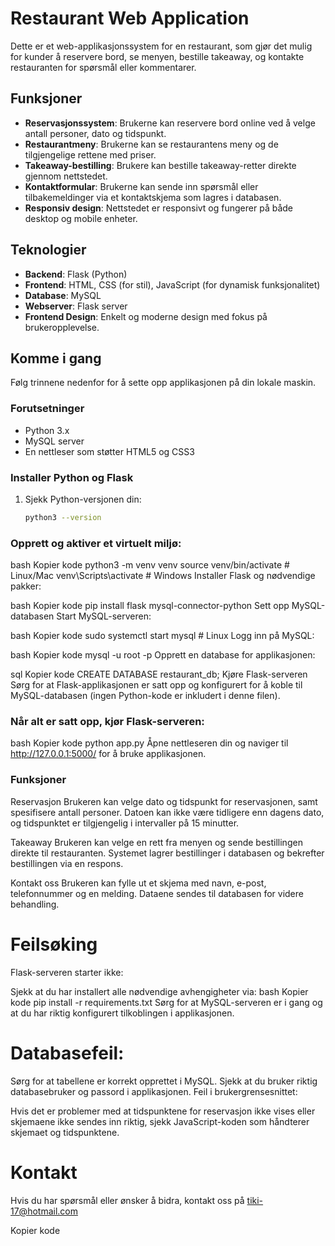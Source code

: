 # Restaurant Web Application

Dette er et web-applikasjonssystem for en restaurant, som gjør det mulig for kunder å reservere bord, se menyen, bestille takeaway, og kontakte restauranten for spørsmål eller kommentarer.

## Funksjoner

- **Reservasjonssystem**: Brukerne kan reservere bord online ved å velge antall personer, dato og tidspunkt.
- **Restaurantmeny**: Brukerne kan se restaurantens meny og de tilgjengelige rettene med priser.
- **Takeaway-bestilling**: Brukere kan bestille takeaway-retter direkte gjennom nettstedet.
- **Kontaktformular**: Brukerne kan sende inn spørsmål eller tilbakemeldinger via et kontaktskjema som lagres i databasen.
- **Responsiv design**: Nettstedet er responsivt og fungerer på både desktop og mobile enheter.

## Teknologier

- **Backend**: Flask (Python)
- **Frontend**: HTML, CSS (for stil), JavaScript (for dynamisk funksjonalitet)
- **Database**: MySQL
- **Webserver**: Flask server
- **Frontend Design**: Enkelt og moderne design med fokus på brukeropplevelse.

## Komme i gang

Følg trinnene nedenfor for å sette opp applikasjonen på din lokale maskin.

### Forutsetninger

- Python 3.x
- MySQL server
- En nettleser som støtter HTML5 og CSS3

### Installer Python og Flask

1. Sjekk Python-versjonen din:
   ```bash
   python3 --version

### Opprett og aktiver et virtuelt miljø:

bash
Kopier kode
python3 -m venv venv
source venv/bin/activate  # Linux/Mac
venv\Scripts\activate     # Windows
Installer Flask og nødvendige pakker:

bash
Kopier kode
pip install flask mysql-connector-python
Sett opp MySQL-databasen
Start MySQL-serveren:

bash
Kopier kode
sudo systemctl start mysql  # Linux
Logg inn på MySQL:

bash
Kopier kode
mysql -u root -p
Opprett en database for applikasjonen:

sql
Kopier kode
CREATE DATABASE restaurant_db;
Kjøre Flask-serveren
Sørg for at Flask-applikasjonen er satt opp og konfigurert for å koble til MySQL-databasen (ingen Python-kode er inkludert i denne filen).

### Når alt er satt opp, kjør Flask-serveren:

bash
Kopier kode
python app.py
Åpne nettleseren din og naviger til http://127.0.0.1:5000/ for å bruke applikasjonen.

### Funksjoner
Reservasjon
Brukeren kan velge dato og tidspunkt for reservasjonen, samt spesifisere antall personer. Datoen kan ikke være tidligere enn dagens dato, og tidspunktet er tilgjengelig i intervaller på 15 minutter.

Takeaway
Brukeren kan velge en rett fra menyen og sende bestillingen direkte til restauranten. Systemet lagrer bestillinger i databasen og bekrefter bestillingen via en respons.

Kontakt oss
Brukeren kan fylle ut et skjema med navn, e-post, telefonnummer og en melding. Dataene sendes til databasen for videre behandling.

# Feilsøking
Flask-serveren starter ikke:

Sjekk at du har installert alle nødvendige avhengigheter via:
bash
Kopier kode
pip install -r requirements.txt
Sørg for at MySQL-serveren er i gang og at du har riktig konfigurert tilkoblingen i applikasjonen.

# Databasefeil:
Sørg for at tabellene er korrekt opprettet i MySQL.
Sjekk at du bruker riktig databasebruker og passord i applikasjonen.
Feil i brukergrensesnittet:

Hvis det er problemer med at tidspunktene for reservasjon ikke vises eller skjemaene ikke sendes inn riktig, sjekk JavaScript-koden som håndterer skjemaet og tidspunktene.

# Kontakt
Hvis du har spørsmål eller ønsker å bidra, kontakt oss på tiki-17@hotmail.com

Kopier kode

   
